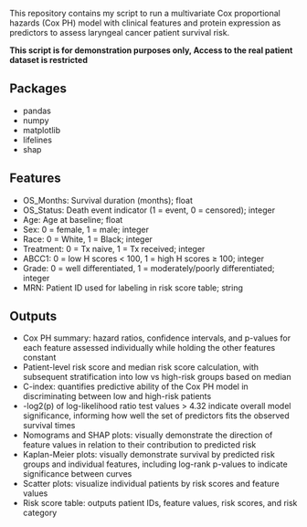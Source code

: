This repository contains my script to run a multivariate Cox proportional hazards (Cox PH) model with clinical features and protein expression as predictors to assess laryngeal cancer patient survival risk.

**This script is for demonstration purposes only, Access to the real patient dataset is restricted**

## Packages
- pandas
- numpy
- matplotlib
- lifelines
- shap

## Features
- OS_Months: Survival duration (months); float
- OS_Status: Death event indicator (1 = event, 0 = censored); integer
- Age: Age at baseline; float
- Sex: 0 = female, 1 = male; integer
- Race: 0 = White, 1 = Black; integer
- Treatment: 0 = Tx naive, 1 = Tx received; integer
- ABCC1: 0 = low H scores < 100, 1 = high H scores ≥ 100; integer
- Grade: 0 = well differentiated, 1 = moderately/poorly differentiated; integer
- MRN: Patient ID used for labeling in risk score table; string

## Outputs
- Cox PH summary: hazard ratios, confidence intervals, and p-values for each feature assessed individually while holding the other features constant
- Patient-level risk score and median risk score calculation, with subsequent stratification into low vs high-risk groups based on median
- C-index: quantifies predictive ability of the Cox PH model in discriminating between low and high-risk patients
- -log2(p) of log-likelihood ratio test values > 4.32 indicate overall model significance, informing how well the set of predictors fits the observed survival times
- Nomograms and SHAP plots: visually demonstrate the direction of feature values in relation to their contribution to predicted risk
- Kaplan-Meier plots: visually demonstrate survival by predicted risk groups and individual features, including log-rank p-values to indicate significance between curves
- Scatter plots: visualize individual patients by risk scores and feature values
- Risk score table: outputs patient IDs, feature values, risk scores, and risk category
